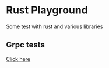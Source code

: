 # Rust Playground

Some test with rust and various libraries

## Grpc tests

[Click here](https://dev.to/anshulgoyal15/a-beginners-guide-to-grpc-with-rust-3c7o)